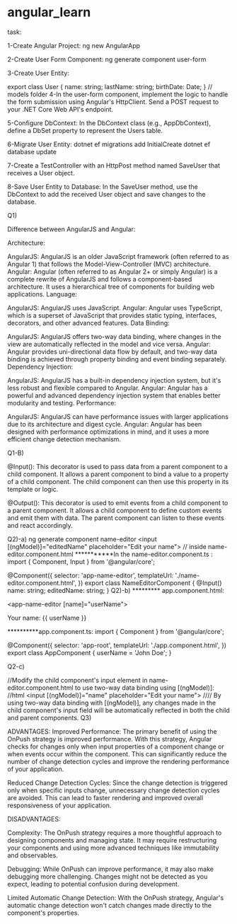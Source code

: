 # angular_learn
task:

1-Create Angular Project: 
ng new AngularApp

2-Create User Form Component:
ng generate component user-form

3-Create User Entity:

export class User {
  name: string;
  lastName: string;
  birthDate: Date;
} // models folder
4-In the user-form component, implement the logic to handle the form submission using Angular's HttpClient. Send a POST request to your .NET Core Web API's endpoint.

5-Configure DbContext:
In the DbContext class (e.g., AppDbContext), define a DbSet<User> property to represent the Users table.

6-Migrate User Entity:
dotnet ef migrations add InitialCreate
dotnet ef database update

7-Create a TestController with an HttpPost method named SaveUser that receives a User object.

8-Save User Entity to Database:
In the SaveUser method, use the DbContext to add the received User object and save changes to the database.

Q1)

Difference between AngularJS and Angular:


Architecture:

AngularJS: AngularJS is an older JavaScript framework (often referred to as Angular 1) that follows the Model-View-Controller (MVC) architecture.
Angular: Angular (often referred to as Angular 2+ or simply Angular) is a complete rewrite of AngularJS and follows a component-based architecture. It uses a hierarchical tree of components for building web applications.
Language:

AngularJS: AngularJS uses JavaScript.
Angular: Angular uses TypeScript, which is a superset of JavaScript that provides static typing, interfaces, decorators, and other advanced features.
Data Binding:

AngularJS: AngularJS offers two-way data binding, where changes in the view are automatically reflected in the model and vice versa.
Angular: Angular provides uni-directional data flow by default, and two-way data binding is achieved through property binding and event binding separately.
Dependency Injection:

AngularJS: AngularJS has a built-in dependency injection system, but it's less robust and flexible compared to Angular.
Angular: Angular has a powerful and advanced dependency injection system that enables better modularity and testing.
Performance:

AngularJS: AngularJS can have performance issues with larger applications due to its architecture and digest cycle.
Angular: Angular has been designed with performance optimizations in mind, and it uses a more efficient change detection mechanism.

Q1-B)

@Input(): This decorator is used to pass data from a parent component to a child component. It allows a parent component to bind a value to a property of a child component. The child component can then use this property in its template or logic.

@Output(): This decorator is used to emit events from a child component to a parent component. It allows a child component to define custom events and emit them with data. The parent component can listen to these events and react accordingly.

Q2)-a)
ng generate component name-editor 
<input [(ngModel)]="editedName" placeholder="Edit your name"> // inside name-editor.component.html
***********In the name-editor.component.ts :
import { Component, Input } from '@angular/core';

@Component({
  selector: 'app-name-editor',
  templateUrl: './name-editor.component.html',
})
export class NameEditorComponent {
  @Input() name: string;
  editedName: string;
}
  Q2)-b)
 ********* app.component.html:
  
  <app-name-editor [name]="userName"></app-name-editor>
<p>Your name: {{ userName }}</p>


**********app.component.ts:
  import { Component } from '@angular/core';

@Component({
  selector: 'app-root',
  templateUrl: './app.component.html',
})
export class AppComponent {
  userName = 'John Doe';
}

Q2-c)

//Modify the child component's input element in name-editor.component.html to use two-way data binding using [(ngModel)]:
//html
<input [(ngModel)]="name" placeholder="Edit your name">
////
By using two-way data binding with [(ngModel)], any changes made in the child component's input field will be automatically reflected in both the child and parent components. 
Q3)

ADVANTAGES:
Improved Performance: The primary benefit of using the OnPush strategy is improved performance. With this strategy, Angular checks for changes only when input properties of a component change or when events occur within the component. This can significantly reduce the number of change detection cycles and improve the rendering performance of your application.

Reduced Change Detection Cycles: Since the change detection is triggered only when specific inputs change, unnecessary change detection cycles are avoided. This can lead to faster rendering and improved overall responsiveness of your application.

DISADVANTAGES:

Complexity: The OnPush strategy requires a more thoughtful approach to designing components and managing state. It may require restructuring your components and using more advanced techniques like immutability and observables.

Debugging: While OnPush can improve performance, it may also make debugging more challenging. Changes might not be detected as you expect, leading to potential confusion during development.

Limited Automatic Change Detection: With the OnPush strategy, Angular's automatic change detection won't catch changes made directly to the component's properties. 



